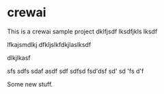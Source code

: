 # crewai

This is a crewai sample project
dklfjsdf
lksdfjkls
lksdf

lfkajsmdlkj
dfkljslkfdkjlaslksdf

dlkjlkasf

sfs
sdfs
sdaf
asdf
sdf
sdfsd
fsd'dsf
sd'
sd
'fs
d'f

Some new stuff.
